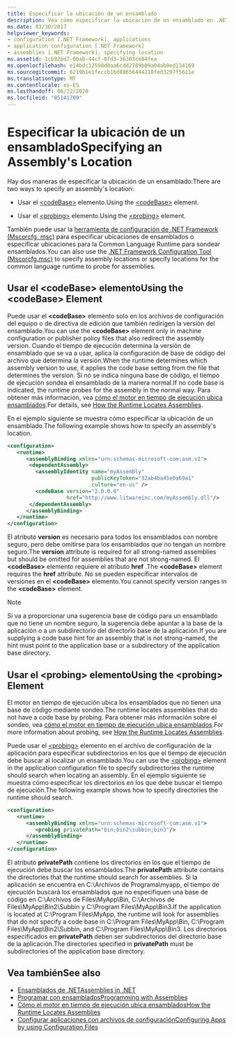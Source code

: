 ```yaml
---
title: Especificar la ubicación de un ensamblado
description: Vea cómo especificar la ubicación de un ensamblado en .NET mediante el elemento codebase o el elemento de sondeo en un archivo de configuración XML.
ms.date: 03/30/2017
helpviewer_keywords:
- configuration [.NET Framework], applications
- application configuration [.NET Framework]
- assemblies [.NET Framework], specifying location
ms.assetid: 1cb92bd7-6bab-44cf-8fd3-36303ce84fea
ms.openlocfilehash: e14bdc12598d0aa6cdd2789b09a04ab8ed134169
ms.sourcegitcommit: 6219b1e1feccb16d88656444210fed3297f5611e
ms.translationtype: MT
ms.contentlocale: es-ES
ms.lasthandoff: 06/22/2020
ms.locfileid: "85141709"
---
```

# <a name="specifying-an-assemblys-location"></a><span data-ttu-id="51623-103">Especificar la ubicación de un ensamblado</span><span class="sxs-lookup"><span data-stu-id="51623-103">Specifying an Assembly's Location</span></span>
<span data-ttu-id="51623-104">Hay dos maneras de especificar la ubicación de un ensamblado:</span><span class="sxs-lookup"><span data-stu-id="51623-104">There are two ways to specify an assembly's location:</span></span>  
  
- <span data-ttu-id="51623-105">Usar el [\<codeBase>](./file-schema/runtime/codebase-element.md) elemento.</span><span class="sxs-lookup"><span data-stu-id="51623-105">Using the [\<codeBase>](./file-schema/runtime/codebase-element.md) element.</span></span>  
  
- <span data-ttu-id="51623-106">Usar el [\<probing>](./file-schema/runtime/probing-element.md) elemento.</span><span class="sxs-lookup"><span data-stu-id="51623-106">Using the [\<probing>](./file-schema/runtime/probing-element.md) element.</span></span>  
  
 <span data-ttu-id="51623-107">También puede usar la [herramienta de configuración de .NET Framework (Mscorcfg. msc)](https://docs.microsoft.com/previous-versions/dotnet/netframework-4.0/2bc0cxhc(v=vs.100)) para especificar ubicaciones de ensamblados o especificar ubicaciones para la Common Language Runtime para sondear ensamblados.</span><span class="sxs-lookup"><span data-stu-id="51623-107">You can also use the [.NET Framework Configuration Tool (Mscorcfg.msc)](https://docs.microsoft.com/previous-versions/dotnet/netframework-4.0/2bc0cxhc(v=vs.100)) to specify assembly locations or specify locations for the common language runtime to probe for assemblies.</span></span>  
  
## <a name="using-the-codebase-element"></a><span data-ttu-id="51623-108">Usar el \<codeBase> elemento</span><span class="sxs-lookup"><span data-stu-id="51623-108">Using the \<codeBase> Element</span></span>  
 <span data-ttu-id="51623-109">Puede usar el **\<codeBase>** elemento solo en los archivos de configuración del equipo o de directiva de edición que también redirigen la versión del ensamblado.</span><span class="sxs-lookup"><span data-stu-id="51623-109">You can use the **\<codeBase>** element only in machine configuration or publisher policy files that also redirect the assembly version.</span></span> <span data-ttu-id="51623-110">Cuando el tiempo de ejecución determina la versión de ensamblado que se va a usar, aplica la configuración de base de código del archivo que determina la versión.</span><span class="sxs-lookup"><span data-stu-id="51623-110">When the runtime determines which assembly version to use, it applies the code base setting from the file that determines the version.</span></span> <span data-ttu-id="51623-111">Si no se indica ninguna base de código, el tiempo de ejecución sondea el ensamblado de la manera normal.</span><span class="sxs-lookup"><span data-stu-id="51623-111">If no code base is indicated, the runtime probes for the assembly in the normal way.</span></span> <span data-ttu-id="51623-112">Para obtener más información, vea [cómo el motor en tiempo de ejecución ubica ensamblados](../deployment/how-the-runtime-locates-assemblies.md).</span><span class="sxs-lookup"><span data-stu-id="51623-112">For details, see [How the Runtime Locates Assemblies](../deployment/how-the-runtime-locates-assemblies.md).</span></span>  
  
 <span data-ttu-id="51623-113">En el ejemplo siguiente se muestra cómo especificar la ubicación de un ensamblado.</span><span class="sxs-lookup"><span data-stu-id="51623-113">The following example shows how to specify an assembly's location.</span></span>  
  
```xml  
<configuration>  
   <runtime>  
      <assemblyBinding xmlns="urn:schemas-microsoft-com:asm.v1">  
       <dependentAssembly>  
         <assemblyIdentity name="myAssembly"  
                           publicKeyToken="32ab4ba45e0a69a1"  
                           culture="en-us" />  
         <codeBase version="2.0.0.0"  
                   href="http://www.litwareinc.com/myAssembly.dll"/>  
       </dependentAssembly>  
      </assemblyBinding>  
   </runtime>  
</configuration>  
```  
  
 <span data-ttu-id="51623-114">El atributo **version** es necesario para todos los ensamblados con nombre seguro, pero debe omitirse para los ensamblados que no tengan un nombre seguro.</span><span class="sxs-lookup"><span data-stu-id="51623-114">The **version** attribute is required for all strong-named assemblies but should be omitted for assemblies that are not strong-named.</span></span> <span data-ttu-id="51623-115">El **\<codeBase>** elemento requiere el atributo **href** .</span><span class="sxs-lookup"><span data-stu-id="51623-115">The **\<codeBase>** element requires the **href** attribute.</span></span> <span data-ttu-id="51623-116">No se pueden especificar intervalos de versiones en el **\<codeBase>** elemento.</span><span class="sxs-lookup"><span data-stu-id="51623-116">You cannot specify version ranges in the **\<codeBase>** element.</span></span>  
  
> [!NOTE]
> <span data-ttu-id="51623-117">Si va a proporcionar una sugerencia base de código para un ensamblado que no tiene un nombre seguro, la sugerencia debe apuntar a la base de la aplicación o a un subdirectorio del directorio base de la aplicación.</span><span class="sxs-lookup"><span data-stu-id="51623-117">If you are supplying a code base hint for an assembly that is not strong-named, the hint must point to the application base or a subdirectory of the application base directory.</span></span>  
  
## <a name="using-the-probing-element"></a><span data-ttu-id="51623-118">Usar el \<probing> elemento</span><span class="sxs-lookup"><span data-stu-id="51623-118">Using the \<probing> Element</span></span>  
 <span data-ttu-id="51623-119">El motor en tiempo de ejecución ubica los ensamblados que no tienen una base de código mediante sondeo.</span><span class="sxs-lookup"><span data-stu-id="51623-119">The runtime locates assemblies that do not have a code base by probing.</span></span> <span data-ttu-id="51623-120">Para obtener más información sobre el sondeo, vea [cómo el motor en tiempo de ejecución ubica ensamblados](../deployment/how-the-runtime-locates-assemblies.md).</span><span class="sxs-lookup"><span data-stu-id="51623-120">For more information about probing, see [How the Runtime Locates Assemblies](../deployment/how-the-runtime-locates-assemblies.md).</span></span>  
  
 <span data-ttu-id="51623-121">Puede usar el [\<probing>](./file-schema/runtime/probing-element.md) elemento en el archivo de configuración de la aplicación para especificar subdirectorios en los que el tiempo de ejecución debe buscar al localizar un ensamblado.</span><span class="sxs-lookup"><span data-stu-id="51623-121">You can use the [\<probing>](./file-schema/runtime/probing-element.md) element in the application configuration file to specify subdirectories the runtime should search when locating an assembly.</span></span> <span data-ttu-id="51623-122">En el ejemplo siguiente se muestra cómo especificar los directorios en los que debe buscar el tiempo de ejecución.</span><span class="sxs-lookup"><span data-stu-id="51623-122">The following example shows how to specify directories the runtime should search.</span></span>  
  
```xml  
<configuration>  
   <runtime>  
      <assemblyBinding xmlns="urn:schemas-microsoft-com:asm.v1">  
         <probing privatePath="bin;bin2\subbin;bin3"/>  
      </assemblyBinding>  
   </runtime>  
</configuration>  
```  
  
 <span data-ttu-id="51623-123">El atributo **privatePath** contiene los directorios en los que el tiempo de ejecución debe buscar los ensamblados.</span><span class="sxs-lookup"><span data-stu-id="51623-123">The **privatePath** attribute contains the directories that the runtime should search for assemblies.</span></span> <span data-ttu-id="51623-124">Si la aplicación se encuentra en C:\Archivos de Programa\myapp, el tiempo de ejecución buscará los ensamblados que no especifiquen una base de código en C:\Archivos de Files\MyApp\Bin, C:\Archivos de Files\MyApp\Bin2\Subbin y C:\Program Files\MyApp\Bin3.</span><span class="sxs-lookup"><span data-stu-id="51623-124">If the application is located at C:\Program Files\MyApp, the runtime will look for assemblies that do not specify a code base in C:\Program Files\MyApp\Bin, C:\Program Files\MyApp\Bin2\Subbin, and C:\Program Files\MyApp\Bin3.</span></span> <span data-ttu-id="51623-125">Los directorios especificados en **privatePath** deben ser subdirectorios del directorio base de la aplicación.</span><span class="sxs-lookup"><span data-stu-id="51623-125">The directories specified in **privatePath** must be subdirectories of the application base directory.</span></span>  
  
## <a name="see-also"></a><span data-ttu-id="51623-126">Vea también</span><span class="sxs-lookup"><span data-stu-id="51623-126">See also</span></span>

- [<span data-ttu-id="51623-127">Ensamblados de .NET</span><span class="sxs-lookup"><span data-stu-id="51623-127">Assemblies in .NET</span></span>](../../standard/assembly/index.md)
- [<span data-ttu-id="51623-128">Programar con ensamblados</span><span class="sxs-lookup"><span data-stu-id="51623-128">Programming with Assemblies</span></span>](../../standard/assembly/index.md)
- [<span data-ttu-id="51623-129">Cómo el motor en tiempo de ejecución ubica ensamblados</span><span class="sxs-lookup"><span data-stu-id="51623-129">How the Runtime Locates Assemblies</span></span>](../deployment/how-the-runtime-locates-assemblies.md)
- [<span data-ttu-id="51623-130">Configurar aplicaciones con archivos de configuración</span><span class="sxs-lookup"><span data-stu-id="51623-130">Configuring Apps by using Configuration Files</span></span>](index.md)
